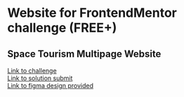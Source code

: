 # Website for FrontendMentor challenge (FREE+)

## Space Tourism Multipage Website

[Link to challenge](https://www.frontendmentor.io/challenges/space-tourism-multipage-website-gRWj1URZ3)  
[Link to solution submit](https://www.frontendmentor.io/solutions/space-tourism-multipage-website-gWGG8GYwZQ)  
[Link to figma design provided](https://www.figma.com/file/DDEMn5Hn8voCj8NYqaNVjc/space-tourism-website?node-id=0%3A1&t=g5u1yx1MFAPk4wIa-0)  
